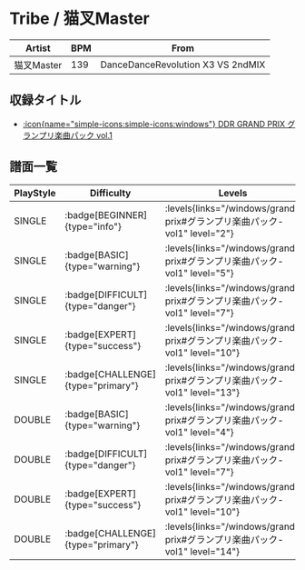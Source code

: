 # Tribe / 猫叉Master

|Artist|BPM|From|
|------|---|----|
|猫叉Master|139|DanceDanceRevolution X3 VS 2ndMIX|

## 収録タイトル

- [:icon{name="simple-icons:simple-icons:windows"} DDR GRAND PRIX グランプリ楽曲パック vol.1](/windows/grand-prix#グランプリ楽曲パック-vol1)

## 譜面一覧

|PlayStyle|Difficulty|Levels|Notes|Movie|
|---------|----------|------|-----|-----|
|SINGLE| :badge[BEGINNER]{type="info"}| :levels{links="/windows/grand-prix#グランプリ楽曲パック-vol1" level="2"}|104/1||
|SINGLE| :badge[BASIC]{type="warning"}| :levels{links="/windows/grand-prix#グランプリ楽曲パック-vol1" level="5"}|166/9||
|SINGLE| :badge[DIFFICULT]{type="danger"}| :levels{links="/windows/grand-prix#グランプリ楽曲パック-vol1" level="7"}|243/14||
|SINGLE| :badge[EXPERT]{type="success"}| :levels{links="/windows/grand-prix#グランプリ楽曲パック-vol1" level="10"}|312/5||
|SINGLE| :badge[CHALLENGE]{type="primary"}| :levels{links="/windows/grand-prix#グランプリ楽曲パック-vol1" level="13"}|441/46||
|DOUBLE| :badge[BASIC]{type="warning"}| :levels{links="/windows/grand-prix#グランプリ楽曲パック-vol1" level="4"}|149/9||
|DOUBLE| :badge[DIFFICULT]{type="danger"}| :levels{links="/windows/grand-prix#グランプリ楽曲パック-vol1" level="7"}|238/13||
|DOUBLE| :badge[EXPERT]{type="success"}| :levels{links="/windows/grand-prix#グランプリ楽曲パック-vol1" level="10"}|310/5||
|DOUBLE| :badge[CHALLENGE]{type="primary"}| :levels{links="/windows/grand-prix#グランプリ楽曲パック-vol1" level="14"}|408/50||
